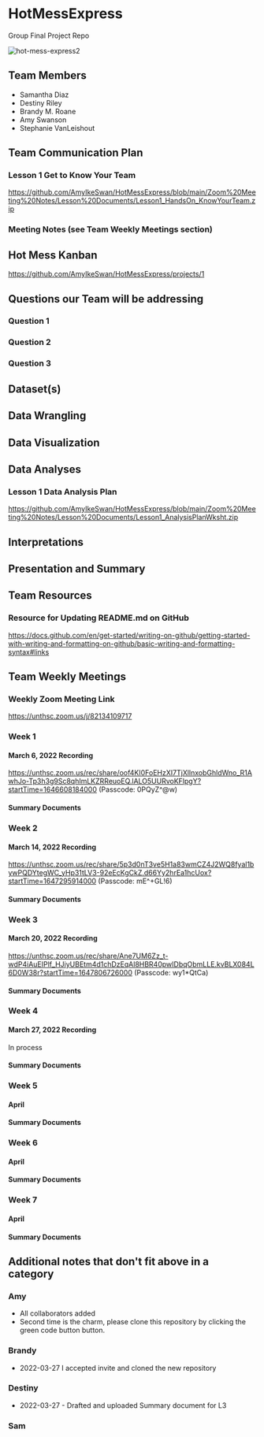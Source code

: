 # HotMessExpress
Group Final Project Repo

![hot-mess-express2](https://user-images.githubusercontent.com/91350305/160309292-0efe3ed5-0505-4401-b1e6-e753d0372396.png)

## Team Members
- Samantha Diaz
- Destiny Riley
- Brandy M. Roane
- Amy Swanson
- Stephanie VanLeishout

## Team Communication Plan
### Lesson 1 Get to Know Your Team
https://github.com/AmyIkeSwan/HotMessExpress/blob/main/Zoom%20Meeting%20Notes/Lesson%20Documents/Lesson1_HandsOn_KnowYourTeam.zip

### Meeting Notes (see Team Weekly Meetings section)

## Hot Mess Kanban
https://github.com/AmyIkeSwan/HotMessExpress/projects/1

## Questions our Team will be addressing
### Question 1
### Question 2
### Question 3

## Dataset(s)

## Data Wrangling

## Data Visualization

## Data Analyses
### Lesson 1 Data Analysis Plan
https://github.com/AmyIkeSwan/HotMessExpress/blob/main/Zoom%20Meeting%20Notes/Lesson%20Documents/Lesson1_AnalysisPlanWksht.zip

## Interpretations

## Presentation and Summary 

## Team Resources
### Resource for Updating README.md on GitHub
https://docs.github.com/en/get-started/writing-on-github/getting-started-with-writing-and-formatting-on-github/basic-writing-and-formatting-syntax#links

## Team Weekly Meetings
### Weekly Zoom Meeting Link
https://unthsc.zoom.us/j/82134109717

### Week 1
#### March 6, 2022 Recording
https://unthsc.zoom.us/rec/share/oof4KI0FoEHzXI7TjXllnxobGhldWno_R1AwhJo-Tp3h3g9Sc8qhImLKZRReuoEQ.lALO5UURvoKFlpgY?startTime=1646608184000 (Passcode: 0PQyZ^@w)
#### Summary Documents

### Week 2
#### March 14, 2022 Recording
https://unthsc.zoom.us/rec/share/5p3d0nT3ve5H1a83wmCZ4J2WQ8fyal1bywPQDYtegWC_yHp31tLV3-92eEcKgCkZ.d66Yy2hrEa1hcUox?startTime=1647295914000 (Passcode: mE^+GL!6)
#### Summary Documents

### Week 3
#### March 20, 2022 Recording
https://unthsc.zoom.us/rec/share/Ane7UM6Zz_t-wdP4iAuEIPlf_HJiyUBEtm4d1chDzEqAl8HBR40pwIDbqObmLLE.kvBLX084L6D0W38r?startTime=1647806726000 (Passcode: wy1*QtCa)
#### Summary Documents

### Week 4
#### March 27, 2022 Recording
In process
#### Summary Documents

### Week 5
#### April

#### Summary Documents

### Week 6
#### April  

#### Summary Documents

### Week 7
#### April 

#### Summary Documents

## Additional notes that don't fit above in a category
### Amy
- All collaborators added
- Second time is the charm, please clone this repository by clicking the green code button button.

### Brandy
- 2022-03-27 I accepted invite and cloned the new repository

### Destiny
- 2022-03-27 - Drafted and uploaded Summary document for L3

### Sam
